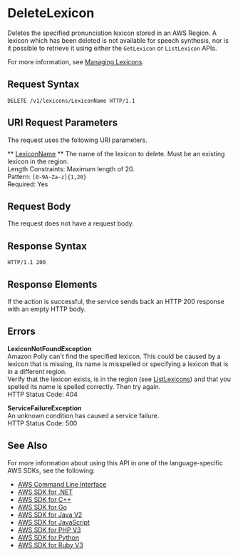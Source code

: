 # DeleteLexicon<a name="API_DeleteLexicon"></a>

Deletes the specified pronunciation lexicon stored in an AWS Region\. A lexicon which has been deleted is not available for speech synthesis, nor is it possible to retrieve it using either the `GetLexicon` or `ListLexicon` APIs\.

For more information, see [Managing Lexicons](https://docs.aws.amazon.com/polly/latest/dg/managing-lexicons.html)\.

## Request Syntax<a name="API_DeleteLexicon_RequestSyntax"></a>

```
DELETE /v1/lexicons/LexiconName HTTP/1.1
```

## URI Request Parameters<a name="API_DeleteLexicon_RequestParameters"></a>

The request uses the following URI parameters\.

 ** [LexiconName](#API_DeleteLexicon_RequestSyntax) **   <a name="polly-DeleteLexicon-request-Name"></a>
The name of the lexicon to delete\. Must be an existing lexicon in the region\.  
Length Constraints: Maximum length of 20\.  
Pattern: `[0-9A-Za-z]{1,20}`   
Required: Yes

## Request Body<a name="API_DeleteLexicon_RequestBody"></a>

The request does not have a request body\.

## Response Syntax<a name="API_DeleteLexicon_ResponseSyntax"></a>

```
HTTP/1.1 200
```

## Response Elements<a name="API_DeleteLexicon_ResponseElements"></a>

If the action is successful, the service sends back an HTTP 200 response with an empty HTTP body\.

## Errors<a name="API_DeleteLexicon_Errors"></a>

 **LexiconNotFoundException**   
Amazon Polly can't find the specified lexicon\. This could be caused by a lexicon that is missing, its name is misspelled or specifying a lexicon that is in a different region\.  
Verify that the lexicon exists, is in the region \(see [ListLexicons](API_ListLexicons.md)\) and that you spelled its name is spelled correctly\. Then try again\.  
HTTP Status Code: 404

 **ServiceFailureException**   
An unknown condition has caused a service failure\.  
HTTP Status Code: 500

## See Also<a name="API_DeleteLexicon_SeeAlso"></a>

For more information about using this API in one of the language\-specific AWS SDKs, see the following:
+  [AWS Command Line Interface](https://docs.aws.amazon.com/goto/aws-cli/polly-2016-06-10/DeleteLexicon) 
+  [AWS SDK for \.NET](https://docs.aws.amazon.com/goto/DotNetSDKV3/polly-2016-06-10/DeleteLexicon) 
+  [AWS SDK for C\+\+](https://docs.aws.amazon.com/goto/SdkForCpp/polly-2016-06-10/DeleteLexicon) 
+  [AWS SDK for Go](https://docs.aws.amazon.com/goto/SdkForGoV1/polly-2016-06-10/DeleteLexicon) 
+  [AWS SDK for Java V2](https://docs.aws.amazon.com/goto/SdkForJavaV2/polly-2016-06-10/DeleteLexicon) 
+  [AWS SDK for JavaScript](https://docs.aws.amazon.com/goto/AWSJavaScriptSDK/polly-2016-06-10/DeleteLexicon) 
+  [AWS SDK for PHP V3](https://docs.aws.amazon.com/goto/SdkForPHPV3/polly-2016-06-10/DeleteLexicon) 
+  [AWS SDK for Python](https://docs.aws.amazon.com/goto/boto3/polly-2016-06-10/DeleteLexicon) 
+  [AWS SDK for Ruby V3](https://docs.aws.amazon.com/goto/SdkForRubyV3/polly-2016-06-10/DeleteLexicon) 